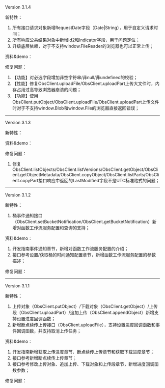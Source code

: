 ﻿
Version 3.1.4

新特性：
1. 所有接口请求对象新增RequestDate字段（Date|String），用于自定义请求时间；
2. 所有响应公共结果对象中新增Id2和Indicator字段，用于问题定位；
3. 升级底层依赖，对于不支持window.FileReader的浏览器也可以正常上传；

资料&demo：

修复问题：

1. 【功能】对必选字段增加非空字符串/非null/非undefined的校验；
2. 【性能】修复ObsClient.uploadFile/ObsClient.uploadPart上传大文件时，内存占用过高导致浏览器崩溃的问题；
3. 【功能】使用ObsClient.putObject/ObsClient.uploadFile/ObsClient.uploadPart上传文件时对于不支持window.Blob和window.File的浏览器直接返回错误；

-----------------------------------------------------------------------------------

Version 3.1.3

新特性：

资料&demo：

修复问题：
1. 修复ObsClient.listObjects/ObsClient.listVersions/ObsClient.getObject/ObsClient.getObjectMetadata/ObsClient.copyObject/ObsClient.listParts/ObsClient.copyPart接口响应中返回的LastModified字段不是UTC标准格式的问题；

-----------------------------------------------------------------------------------

Version 3.1.2

新特性：
1. 桶事件通知接口（ObsClient.setBucketNotification/ObsClient.getBucketNotification）新增对函数工作流服务配置和查询的支持；

资料&demo：
1. 开发指南事件通知章节，新增对函数工作流服务配置的介绍；
2. 接口参考设置/获取桶的时间通知配置章节，新增函数工作流服务配置的参数描述；

修复问题：

--------------------------------------------------------------

Version 3.1.1

新特性：
1. 上传对象（ObsClient.putObject）/下载对象（ObsClient.getObject）/上传段（ObsClient.uploadPart）/追加上传（ObsClient.appendObject）新增支持设置进度回调函数；
2. 新增断点续传上传接口（ObsClient.uploadFile），支持设置进度回调函数和事件回调函数，并支持取消上传任务；
	
资料&demo：
1. 开发指南新增获取上传进度章节、断点续传上传章节和获取下载进度章节；
2. 接口参考新增断点续传上传章节；
3. 接口参考修改上传对象、追加上传、下载对象和上传段章节，新增进度回调函数参数；

修复问题：
